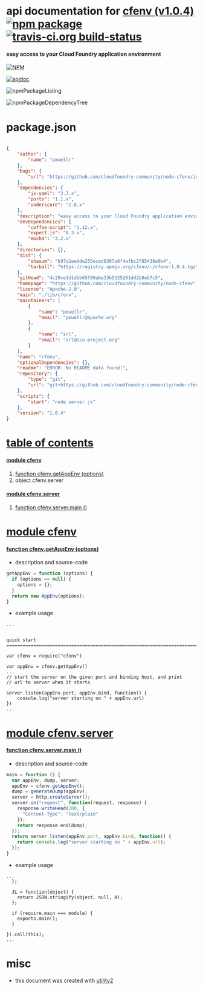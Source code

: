 # api documentation for  [cfenv (v1.0.4)](https://github.com/cloudfoundry-community/node-cfenv)  [![npm package](https://img.shields.io/npm/v/npmdoc-cfenv.svg?style=flat-square)](https://www.npmjs.org/package/npmdoc-cfenv) [![travis-ci.org build-status](https://api.travis-ci.org/npmdoc/node-npmdoc-cfenv.svg)](https://travis-ci.org/npmdoc/node-npmdoc-cfenv)
#### easy access to your Cloud Foundry application environment

[![NPM](https://nodei.co/npm/cfenv.png?downloads=true)](https://www.npmjs.com/package/cfenv)

[![apidoc](https://npmdoc.github.io/node-npmdoc-cfenv/build/screenCapture.buildNpmdoc.browser.%2Fhome%2Ftravis%2Fbuild%2Fnpmdoc%2Fnode-npmdoc-cfenv%2Ftmp%2Fbuild%2Fapidoc.html.png)](https://npmdoc.github.io/node-npmdoc-cfenv/build/apidoc.html)

![npmPackageListing](https://npmdoc.github.io/node-npmdoc-cfenv/build/screenCapture.npmPackageListing.svg)

![npmPackageDependencyTree](https://npmdoc.github.io/node-npmdoc-cfenv/build/screenCapture.npmPackageDependencyTree.svg)



# package.json

```json

{
    "author": {
        "name": "pmuellr"
    },
    "bugs": {
        "url": "https://github.com/cloudfoundry-community/node-cfenv/issues"
    },
    "dependencies": {
        "js-yaml": "3.7.x",
        "ports": "1.1.x",
        "underscore": "1.8.x"
    },
    "description": "easy access to your Cloud Foundry application environment",
    "devDependencies": {
        "coffee-script": "1.12.x",
        "expect.js": "0.3.x",
        "mocha": "3.2.x"
    },
    "directories": {},
    "dist": {
        "shasum": "b97a1eebde255eced8367a0f4afbc2f85438e0b4",
        "tarball": "https://registry.npmjs.org/cfenv/-/cfenv-1.0.4.tgz"
    },
    "gitHead": "4c29ce1d1dbb65f89abe33b5325201dd2b8eb7c5",
    "homepage": "https://github.com/cloudfoundry-community/node-cfenv",
    "license": "Apache-2.0",
    "main": "./lib/cfenv",
    "maintainers": [
        {
            "name": "pmuellr",
            "email": "pmuellr@apache.org"
        },
        {
            "name": "srl",
            "email": "srl@icu-project.org"
        }
    ],
    "name": "cfenv",
    "optionalDependencies": {},
    "readme": "ERROR: No README data found!",
    "repository": {
        "type": "git",
        "url": "git+https://github.com/cloudfoundry-community/node-cfenv.git"
    },
    "scripts": {
        "start": "node server.js"
    },
    "version": "1.0.4"
}
```



# <a name="apidoc.tableOfContents"></a>[table of contents](#apidoc.tableOfContents)

#### [module cfenv](#apidoc.module.cfenv)
1.  [function <span class="apidocSignatureSpan">cfenv.</span>getAppEnv (options)](#apidoc.element.cfenv.getAppEnv)
1.  object <span class="apidocSignatureSpan">cfenv.</span>server

#### [module cfenv.server](#apidoc.module.cfenv.server)
1.  [function <span class="apidocSignatureSpan">cfenv.server.</span>main ()](#apidoc.element.cfenv.server.main)



# <a name="apidoc.module.cfenv"></a>[module cfenv](#apidoc.module.cfenv)

#### <a name="apidoc.element.cfenv.getAppEnv"></a>[function <span class="apidocSignatureSpan">cfenv.</span>getAppEnv (options)](#apidoc.element.cfenv.getAppEnv)
- description and source-code
```javascript
getAppEnv = function (options) {
  if (options == null) {
    options = {};
  }
  return new AppEnv(options);
}
```
- example usage
```shell
...


quick start
================================================================================

var cfenv = require("cfenv")

var appEnv = cfenv.getAppEnv()
...
// start the server on the given port and binding host, and print
// url to server when it starts

server.listen(appEnv.port, appEnv.bind, function() {
    console.log("server starting on " + appEnv.url)
})
...
```



# <a name="apidoc.module.cfenv.server"></a>[module cfenv.server](#apidoc.module.cfenv.server)

#### <a name="apidoc.element.cfenv.server.main"></a>[function <span class="apidocSignatureSpan">cfenv.server.</span>main ()](#apidoc.element.cfenv.server.main)
- description and source-code
```javascript
main = function () {
  var appEnv, dump, server;
  appEnv = cfenv.getAppEnv();
  dump = generateDump(appEnv);
  server = http.createServer();
  server.on("request", function(request, response) {
    response.writeHead(200, {
      "Content-Type": "text/plain"
    });
    return response.end(dump);
  });
  return server.listen(appEnv.port, appEnv.bind, function() {
    return console.log("server starting on " + appEnv.url);
  });
}
```
- example usage
```shell
...
  };

  JL = function(object) {
    return JSON.stringify(object, null, 4);
  };

  if (require.main === module) {
    exports.main();
  }

}).call(this);
...
```



# misc
- this document was created with [utility2](https://github.com/kaizhu256/node-utility2)
